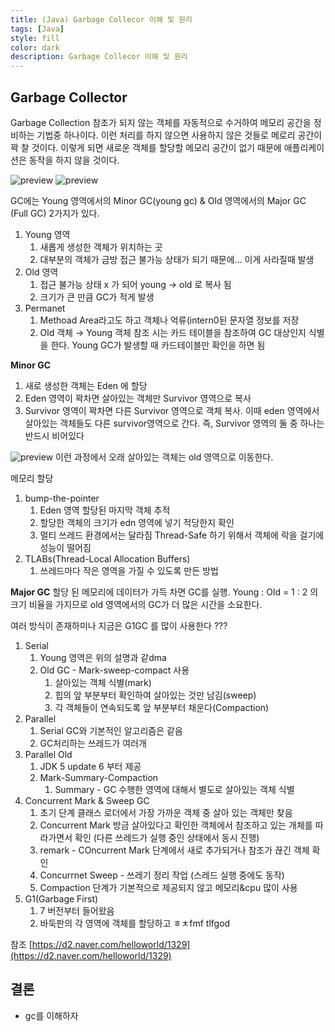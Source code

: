 ```yaml
---
title: (Java) Garbage Collecor 이해 및 원리
tags: [Java]
style: fill
color: dark
description: Garbage Collecor 이해 및 원리
---
```


## Garbage Collector
Garbage Collection 참조가 되지 않는 객체를 자동적으로 수거하여 메모리 공간을 정비하는 기법중 하나이다. 이런 처리를 하지 않으면 사용하지 않은 것들로 메로리 공간이 꽉 찰 것이다. 이렇게 되면 새로운 객체를 할당할 메모리 공간이 없기 때문에 애플리케이션은 동작을 하지 않을 것이다.

![preview](https://user-images.githubusercontent.com/13310269/158185268-5c6aa5f9-d9d3-48ba-933a-020c8e34a148.png)
![preview](https://user-images.githubusercontent.com/13310269/158185298-9e86c3e9-ec75-4545-9ffb-0a7f851489a2.png)

GC에는 Young 영역에서의 Minor GC(young gc) & Old 영역에서의 Major GC (Full GC) 2가지가 있다.

1. Young 영역
    1. 새롭게 생성한 객체가 위치하는 곳
    2. 대부분의 객체가 금방 접근 불가능 상태가 되기 때문에... 이게 사라질때 발생
2. Old 영역
    1. 접근 불가능 상태 x 가 되어 young → old 로 복사 됨
    2. 크기가 큰 만큼 GC가 적게 발생
3. Permanet
    1. Methoad Area라고도 하고 객체나 억류(intern0된 문자열 정보를 저장
    2. Old 객체 → Young 객체 참조 시는 카드 테이블을 참조하여 GC 대상인지 식별을 한다. Young GC가 발생할 때 카드테이블만 확인을 하면 됨


**Minor GC**
1. 새로 생성한 객체는 Eden 에 할당
2. Eden 영역이 꽉차면 살아있는 객체만 Survivor 영역으로 복사
3. Survivor 영역이 꽉차면 다른 Survivor 영역으로 객체 복사. 이때 eden 영역에서 살아있는 객체들도 다른 survivor영역으로 간다. 즉, Survivor 영역의 둘 중 하나는 반드시 비어있다

![preview](https://user-images.githubusercontent.com/13310269/158185315-c8575815-2adb-4e24-a966-7478b5f89e34.png)
이런 과정에서 오래 살아있는 객체는 old 영역으로 이동한다.

메모리 할당

1. bump-the-pointer
    1. Eden 영역 할당된 마지막 객체 추적
    2. 할당한 객체의 크기가 edn 영역에 넣기 적당한지 확인
    3. 멀티 쓰레드 환경에서는 달라짐 Thread-Safe 하기 위해서 객체에 락을 걸기에 성능이 떨어짐
2. TLABs(Thread-Local Allocation Buffers)
    1. 쓰레드마다 작은 영역을 가질 수 있도록 만든 방법

**Major GC**
할당 된 메모리에 데이터가 가득 차면 GC를 실행. Young : Old = 1 : 2 의 크기 비율을 가지므로 old 영역에서의 GC가 더 많은 시간을 소요한다.

여러 방식이 존재하미나 지금은 G1GC 를 많이 사용한다 ???

1. Serial
    1. Young 영역은 위의 설명과 같dma
    2. Old GC - Mark-sweep-compact 사용
        1. 살아있는 객체 식별(mark)
        2. 힙의 앞 부분부터 확인하여 살아있는 것만 남김(sweep)
        3. 각 객체들이 연속되도록 앞 부분부터 채운다(Compaction)
2. Parallel
    1. Serial GC와 기본적인 알고리즘은 같음
    2. GC처리하는 쓰레드가 여러개
3. Parallel Old
    1. JDK 5 update 6 부터 제공
    2. Mark-Summary-Compaction
        1. Summary - GC 수행한 영역에 대해서 별도로 살아있는 객체 식별
4. Concurrent Mark & Sweep GC
    1. 초기 단계 클래스 로더에서 가장 가까운 객체 중 살아 있는 객체만 찾음
    2. Concurrent Mark 방금 살아있다고 확인한 객체에서 참조하고 있는 개체를 따라가면서 확인 (다른 쓰레드가 실행 중인 상태에서 동시 진행)
    3. remark - COncurrent Mark 단계에서 새로 추가되거나 참조가 끊긴 객체 확인
    4. Concurrnet Sweep - 쓰레기 정리 작업 (스레드 실행 중에도 동작)
    5. Compaction 단계가 기본적으로 제공되지 않고 메모리&cpu 많이 사용
5. G1(Garbage First)
    1. 7 버전부터 들어왔음
    2. 바둑판의 각 영역에 객체를 할당하고 ㅎㅊfmf tlfgod

참조 [https://d2.naver.com/helloworld/1329](https://d2.naver.com/helloworld/1329)

## 결론
- gc를 이해하자
